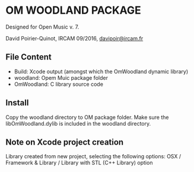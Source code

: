 OM WOODLAND PACKAGE
===================

Designed for Open Music v. 7.

David Poirier-Quinot, 
IRCAM 09/2016, 
davipoir@ircam.fr

File Content
------------

* Build: Xcode output (amongst which the OmWoodland dynamic library)
* woodland: Opem Muic package folder
* OmWoodland: C library source code 


Install
-------

Copy the woodland directory to OM package folder. 
Make sure the libOmWoodland.dylib is included in the woodland directory.

Note on Xcode project creation
------------------------------

Library created from new project, selecting the following options:
OSX / Framework & Library / Library  with STL (C++ Library) option